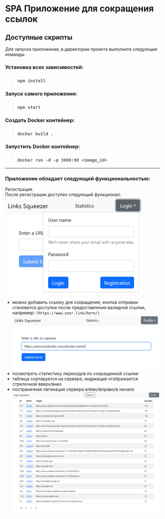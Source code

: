 # SPA Приложение для сокращения ссылок

## Доступные скрипты

Для запуска приложения, в директории проекта выполните следующие команды:

### Установка всех зависимостей:
>### `npm install`

### Запуск самого приложения:
>### `npm start`

### Создать Docker контейнер:
>### `docker build .`

### Запустить Docker контейнер:
>### `docker run -d -p 3000:80 <image_id>`
---
### Приложение обладает следующей функциональностью:
Регистрация.<br />
После регистрации доступен следующий функционал:<br />
![alt text](appImages/SqueezRegsForm.png)
* можно добавить ссылку для сокращения, кнопка отправки становится доступна после предоставления валидной ссылки, например: ```(https://www.your.link/here/)```
![alt text](appImages/SqueezAddLink.png)
* посмотреть статистику переходов по сокращенной ссылке
* таблица сортируется на сервере, индикация отображается стрелочкой вверх/вниз
* постраничная пагинация сервера влево/вправо/в начало
![alt text](appImages/SqueezStatandSort.png)
